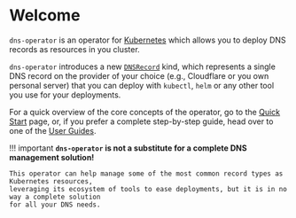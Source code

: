 # Welcome

`dns-operator` is an operator for [Kubernetes](https://kubernetes.io) which allows you
to deploy DNS records as resources in you cluster.

`dns-operator` introduces a new [`DNSRecord`](/reference/dnsrecord) kind, which represents a single DNS record
on the provider of your choice (e.g., Cloudflare or you own personal server) that you can deploy
with `kubectl`, `helm` or any other tool you use for your deployments.

For a quick overview of the core concepts of the operator, go to the [Quick Start](/getting-started/quick-start) page,
or, if you prefer a complete step-by-step guide, head over to one of the [User Guides](/guides/expose-an-application).

!!! important
    **`dns-operator` is not a substitute for a complete DNS management solution!**

    This operator can help manage some of the most common record types as Kubernetes resources,
    leveraging its ecosystem of tools to ease deployments, but it is in no way a complete solution
    for all your DNS needs.